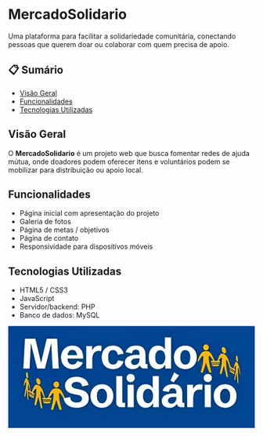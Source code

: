 # MercadoSolidario

Uma plataforma para facilitar a solidariedade comunitária, conectando pessoas que querem doar ou colaborar com quem precisa de apoio.  

## 📋 Sumário

- [Visão Geral](#visão-geral)  
- [Funcionalidades](#funcionalidades)  
- [Tecnologias Utilizadas](#tecnologias-utilizadas)  

## Visão Geral

O **MercadoSolidario** é um projeto web que busca fomentar redes de ajuda mútua, onde doadores podem oferecer itens e voluntários podem se mobilizar para distribuição ou apoio local.

## Funcionalidades

- Página inicial com apresentação do projeto  
- Galeria de fotos 
- Página de metas / objetivos  
- Página de contato 
- Responsividade para dispositivos móveis  

## Tecnologias Utilizadas

- HTML5 / CSS3  
- JavaScript  
- Servidor/backend: PHP  
- Banco de dados: MySQL

<img src="https://raw.githubusercontent.com/Guilhermepoma/Mercadosolidario/refs/heads/main/imgs/logo.jpg" style="display: block; align-items: center; margin: 0 auto;">
